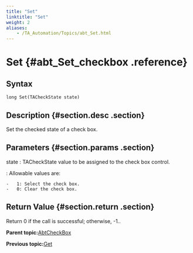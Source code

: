 ```yaml
--- 
title: "Set"
linktitle: "Set"
weight: 2
aliases: 
    - /TA_Automation/Topics/abt_Set.html
---
```

# Set {#abt_Set_checkbox .reference}

## Syntax

`long Set(TACheckState state)`

## Description {#section.desc .section}

Set the checked state of a check box.

## Parameters {#section.params .section}

state
:   TACheckState value to be assigned to the check box control.

:   Allowable values are:

    -   1: Select the check box.
    -   0: Clear the check box.

## Return Value {#section.return .section}

Return 0 if the call is successful; otherwise, -1..

**Parent topic:**[AbtCheckBox](../../TA_Automation/Topics/abt_AbtCheckBox.html)

**Previous topic:**[Get](../../TA_Automation/Topics/abt_Get.html)

